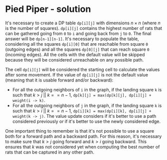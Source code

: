 # Pied Piper - solution

It's necessary to create a DP table `dp[i][j]` with dimensions $n \times n$ (where $n$ is the number of squares). `dp[i][j]` contains the highest number of rats that can be gathered going from `0` to `i` and going back from `j` to `0`. The final answer will be `dp[n-1][n-1]`. It's necessary to populate the table, considering all the squares `dp[i][0]` that are reachable from square `0` (outgoing edges) and all the squares `dp[0][j]` that can reach square `0` (incoming edges). All the cells with the default value will be skipped because they will be considered unreachable on any possible path.

The cell `dp[i][j]` will be considered the starting cell to calculate the values after some movement. If the value of `dp[i][j]` is not the default value (meaning that it is usable forward and/or backward):
- For all the outgoing neighbors of `i` in the graph, if the landing square `k` is such that $k > j \; || \; k == n-1$, `dp[k][j] = max(dp[k][j], dp[i][j] + weight(i -> k)`.
- For all the outgoing neighbors of `j` in the graph, if the landing square `k` is such that $k > i \; || \; k == n-1$, `dp[i][k] = max(dp[i][k], dp[i][j] + weight(k -> j)`.
The value update considers if it's better to use a path considered previously or if it's better to use the newly considered edge.

One important thing to remember is that it's not possible to use a square both for a forward path and a backward path. For this reason, it's necessary to make sure that $k > j$ going forward and $k > i$ going backward. This ensures that $k$ was not considered yet when computing the best number of rats that can be captured in any other path.